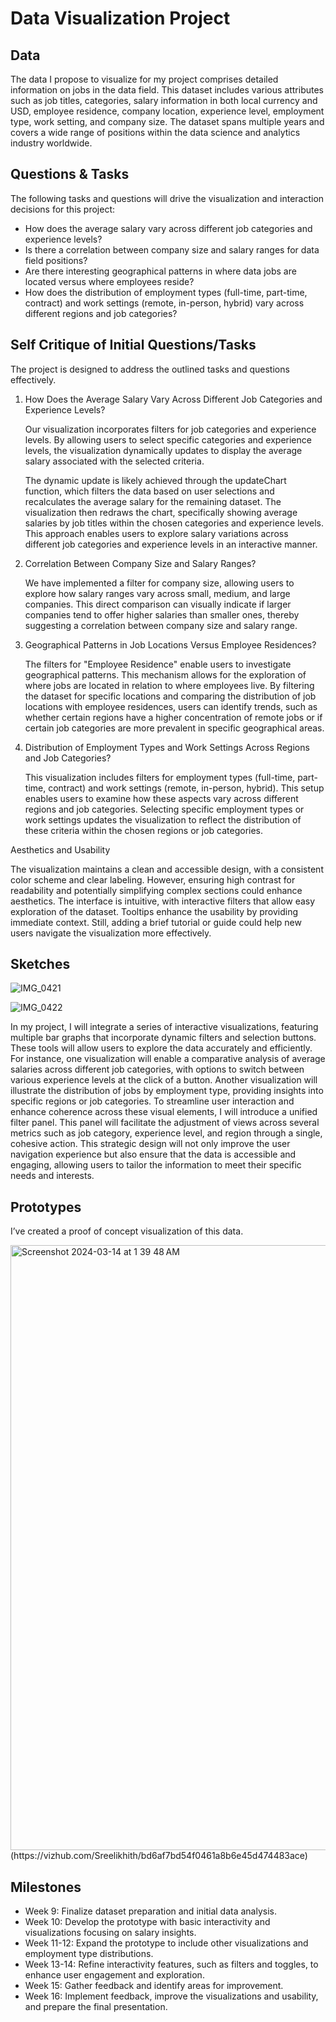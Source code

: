 # Data Visualization Project

## Data

The data I propose to visualize for my project comprises detailed information on jobs in the data field. This dataset includes various attributes such as job titles, categories, salary information in both local currency and USD, employee residence, company location, experience level, employment type, work setting, and company size. The dataset spans multiple years and covers a wide range of positions within the data science and analytics industry worldwide.


## Questions & Tasks

The following tasks and questions will drive the visualization and interaction decisions for this project:

 * How does the average salary vary across different job categories and experience levels?
 * Is there a correlation between company size and salary ranges for data field positions?
 * Are there interesting geographical patterns in where data jobs are located versus where employees reside?
 * How does the distribution of employment types (full-time, part-time, contract) and work settings (remote, in-person, hybrid) vary across different regions and job categories?

## Self Critique of Initial Questions/Tasks

The project is designed to address the outlined tasks and questions effectively.

1. How Does the Average Salary Vary Across Different Job Categories and Experience Levels?
   
   Our visualization incorporates filters for job categories and experience levels. By allowing users to select specific categories and 
   experience levels, the visualization dynamically updates to display the average salary associated with the selected criteria.

   The dynamic update is likely achieved through the updateChart function, which filters the data based on user selections and recalculates the 
   average salary for the remaining dataset. The visualization then redraws the chart, specifically showing average salaries by job titles 
   within the chosen categories and experience levels. This approach enables users to explore salary variations across different job categories 
   and experience levels in an interactive manner.

2. Correlation Between Company Size and Salary Ranges?

   We have implemented a filter for company size, allowing users to explore how salary ranges vary across small, medium, and large companies. 
   This direct comparison can visually indicate if larger companies tend to offer higher salaries than smaller ones, thereby suggesting a 
   correlation between company size and salary range.

3. Geographical Patterns in Job Locations Versus Employee Residences?

   The filters for "Employee Residence" enable users to investigate geographical patterns. This mechanism allows for the exploration of where 
   jobs are located in relation to where employees live. By filtering the dataset for specific locations and comparing the distribution of job 
   locations with employee residences, users can identify trends, such as whether certain regions have a higher concentration of remote jobs or 
   if certain job categories are more prevalent in specific geographical areas.

4. Distribution of Employment Types and Work Settings Across Regions and Job Categories?

   This visualization includes filters for employment types (full-time, part-time, contract) and work settings (remote, in-person, hybrid). This 
   setup enables users to examine how these aspects vary across different regions and job categories. Selecting specific employment types or 
   work settings updates the visualization to reflect the distribution of these criteria within the chosen regions or job categories.

Aesthetics and Usability

The visualization maintains a clean and accessible design, with a consistent color scheme and clear labeling. However, ensuring high contrast for readability and potentially simplifying complex sections could enhance aesthetics. The interface is intuitive, with interactive filters that allow easy exploration of the dataset. Tooltips enhance the usability by providing immediate context. Still, adding a brief tutorial or guide could help new users navigate the visualization more effectively.

## Sketches

![IMG_0421](https://github.com/Sreelikhith/dataviz-project/assets/128874576/4fd291b4-11fa-4837-9322-b7225044ce76)

![IMG_0422](https://github.com/Sreelikhith/dataviz-project/assets/128874576/84492609-894c-46f6-9e1e-c7cd0259bbb4)

In my project, I will integrate a series of interactive visualizations, featuring multiple bar graphs that incorporate dynamic filters and selection buttons. These tools will allow users to explore the data accurately and efficiently. For instance, one visualization will enable a comparative analysis of average salaries across different job categories, with options to switch between various experience levels at the click of a button. Another visualization will illustrate the distribution of jobs by employment type, providing insights into specific regions or job categories. To streamline user interaction and enhance coherence across these visual elements, I will introduce a unified filter panel. This panel will facilitate the adjustment of views across several metrics such as job category, experience level, and region through a single, cohesive action. This strategic design will not only improve the user navigation experience but also ensure that the data is accessible and engaging, allowing users to tailor the information to meet their specific needs and interests.

## Prototypes

I’ve created a proof of concept visualization of this data.


<img width="968" alt="Screenshot 2024-03-14 at 1 39 48 AM" src="https://github.com/Sreelikhith/dataviz-project/assets/128874576/3a1a3d58-bed7-46f7-8614-60e76baf331a">
(https://vizhub.com/Sreelikhith/bd6af7bd54f0461a8b6e45d474483ace)


## Milestones

* Week 9: Finalize dataset preparation and initial data analysis.
* Week 10: Develop the prototype with basic interactivity and visualizations focusing on salary insights.
* Week 11-12: Expand the prototype to include other visualizations and employment type distributions.
* Week 13-14: Refine interactivity features, such as filters and toggles, to enhance user engagement and exploration.
* Week 15: Gather feedback and identify areas for improvement.
* Week 16: Implement feedback, improve the visualizations and usability, and prepare the final presentation.
